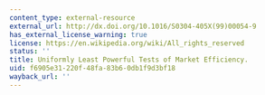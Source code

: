 ```yaml
---
content_type: external-resource
external_url: http://dx.doi.org/10.1016/S0304-405X(99)00054-9
has_external_license_warning: true
license: https://en.wikipedia.org/wiki/All_rights_reserved
status: ''
title: Uniformly Least Powerful Tests of Market Efficiency.
uid: f6905e31-220f-48fa-83b6-0db1f9d3bf18
wayback_url: ''
---
```

